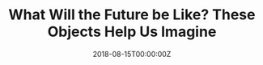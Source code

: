 ---
url: https://www.nytimes.com/2018/08/24/arts/design/victoria-and-albert-museum-exhibition-future.html
title: What Will the Future be Like? These Objects Help Us Imagine
publication: The New York Times
date: 2018-08-15T00:00:00Z 
image: ""
---